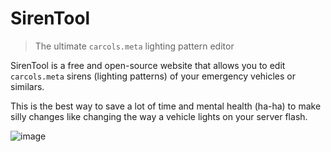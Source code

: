 # SirenTool
> The ultimate `carcols.meta` lighting pattern editor

SirenTool is a free and open-source website that allows you to edit `carcols.meta` sirens (lighting patterns) of your emergency vehicles or similars.

This is the best way to save a lot of time and mental health (ha-ha) to make silly changes like changing the way a vehicle lights on your server flash.

![image](https://github.com/PERPGamer/SirenTool/assets/43618377/15a9d7c0-30e0-4925-8f7d-d57cc53e3d1a)
